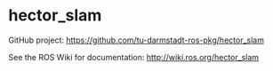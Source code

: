 # hector_slam

GitHub project: https://github.com/tu-darmstadt-ros-pkg/hector_slam

See the ROS Wiki for documentation: http://wiki.ros.org/hector_slam
